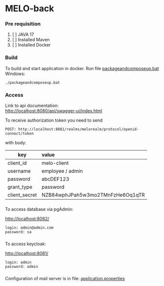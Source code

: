 # MELO-back
### Pre requisition
1. [ ] JAVA 17
2. [ ] Installed Maven
3. [ ] Installed Docker
### Build
To build and start application in docker. Run file [packageandcomposeup.bat](packageandcomposeup.bat)</br>
Windows:
```shell
./packageandcomposeup.bat
```
### Access
Link to api documentation:</br>
[http://localhost:8080/api/swagger-ui/index.html](http://localhost:8080/api/swagger-ui/index.html)

To receive authorization token you need to send 
```http
POST: http://localhost:8081/realms/melorealm/protocol/openid-connect/token
```
with body:

| key           | value                            |
|---------------|:---------------------------------|
| client_id     | melo-client                      |
| username      | employee / admin                 |
| password      | abcDEF123                        |
| grant_type    | password                         |
| client_secret | NZB84wphJPah5w3mo2TMnFzHe6Oq1qTR | 

###
To access database via pgAdmin:

[http://localhost:8082/](http://localhost:8082/)
```properties
login: admin@admin.com
password: sa
```
###
To access keycloak:

[http://localhost:8081/](http://localhost:8081/)

```properties
login: admin
password: admin
```
###
Configuration of mail server is in file: [application.properties](src/main/resources/application.properties)